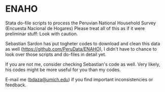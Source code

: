 # ENAHO
Stata do-file scripts to process the Peruvian National Household Survey (Encuesta Nacional de Hogares)
Please treat all of this as if it were preliminar stuff: Look with caution.

Sebastian Sardon has put togheter codes to download and clean this data as well (https://github.com/PeruData/ENAHO), I didn't have 
to chance to look over those scripts and do-files in detail yet.

If you are not me, consider checking Sebastian's code as well. Very likely, his codes might be more useful for you than my codes.  

E-mail me (bdaza@umich.edu) if you find important inconsistencies or feedback.
